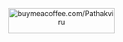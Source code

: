 <p align="center"><a href="https://www.buymecoffee.com/Pathakviru"> <img src="https://cdn.buymeacoffee.com/buttons/v2/default-yellow.png" height="50" width="210" alt="buymeacoffee.com/Pathakviru" /></a></p>
